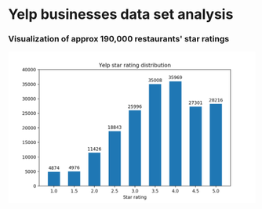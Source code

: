 <h1> Yelp businesses data set analysis </h1>

<h3> Visualization of approx 190,000 restaurants' star ratings</h3>
<img src="static/star_distribution.png">
